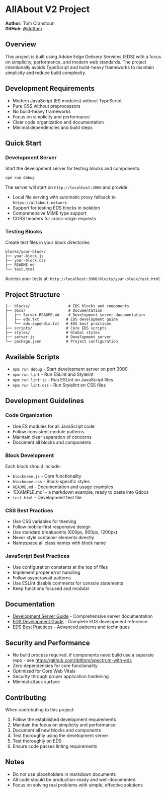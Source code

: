 # AllAbout V2 Project

**Author:** Tom Cranstoun  
**GitHub:** [@ddttom](https://github.com/ddttom)

## Overview

This project is built using Adobe Edge Delivery Services (EDS) with a focus on simplicity, performance, and modern web standards. The project intentionally avoids TypeScript and build-heavy frameworks to maintain simplicity and reduce build complexity.

## Development Requirements

- Modern JavaScript (ES modules) without TypeScript
- Pure CSS without preprocessors
- No build-heavy frameworks
- Focus on simplicity and performance
- Clear code organization and documentation
- Minimal dependencies and build steps

## Quick Start

### Development Server

Start the development server for testing blocks and components:

```bash
npm run debug
```

The server will start on `http://localhost:3000` and provide:
- Local file serving with automatic proxy fallback to `https://allabout.network`
- Support for testing EDS blocks in isolation
- Comprehensive MIME type support
- CORS headers for cross-origin requests

### Testing Blocks

Create test files in your block directories:

```
blocks/your-block/
├── your-block.js
├── your-block.css
├── README.md
└── test.html
```

Access your tests at: `http://localhost:3000/blocks/your-block/test.html`

## Project Structure

```
├── blocks/                 # EDS blocks and components
├── docs/                   # Documentation
│   ├── Server-README.md    # Development server documentation
│   ├── eds.txt            # EDS development guide
│   └── eds-appendix.txt   # EDS best practices
├── scripts/               # Core EDS scripts
├── styles/                # Global styles
├── server.js              # Development server
└── package.json           # Project configuration
```

## Available Scripts

- `npm run debug` - Start development server on port 3000
- `npm run lint` - Run ESLint and Stylelint
- `npm run lint:js` - Run ESLint on JavaScript files
- `npm run lint:css` - Run Stylelint on CSS files

## Development Guidelines

### Code Organization

- Use ES modules for all JavaScript code
- Follow consistent module patterns
- Maintain clear separation of concerns
- Document all blocks and components

### Block Development

Each block should include:
- `blockname.js` - Core functionality
- `blockname.css` - Block-specific styles
- `README.md` - Documentation and usage examples
- 'EXAMPLE.md' - a markdown example, ready to paste into Gdocs
- `test.html` - Development test file

### CSS Best Practices

- Use CSS variables for theming
- Follow mobile-first responsive design
- Use standard breakpoints (600px, 900px, 1200px)
- Never style container elements directly
- Namespace all class names with block name

### JavaScript Best Practices

- Use configuration constants at the top of files
- Implement proper error handling
- Follow async/await patterns
- Use ESLint disable comments for console statements
- Keep functions focused and modular

## Documentation

- [Development Server Guide](docs/Server-README.md) - Comprehensive server documentation
- [EDS Development Guide](docs/eds.txt) - Complete EDS development reference
- [EDS Best Practices](docs/eds-appendix.txt) - Advanced patterns and techniques

## Security and Performance

- No build process required, if components need build use a separate repo - see https://github.com/ddttom/spectrum-with-eds
- Zero dependencies for core functionality
- Optimized for Core Web Vitals
- Security through proper application hardening
- Minimal attack surface

## Contributing

When contributing to this project:

1. Follow the established development requirements
2. Maintain the focus on simplicity and performance
3. Document all new blocks and components
4. Test thoroughly using the development server
5. Test thoroughly on EDS
6. Ensure code passes linting requirements

## Notes

- Do not use placeholders in markdown documents
- All code should be production-ready and well-documented
- Focus on solving real problems with simple, effective solutions
